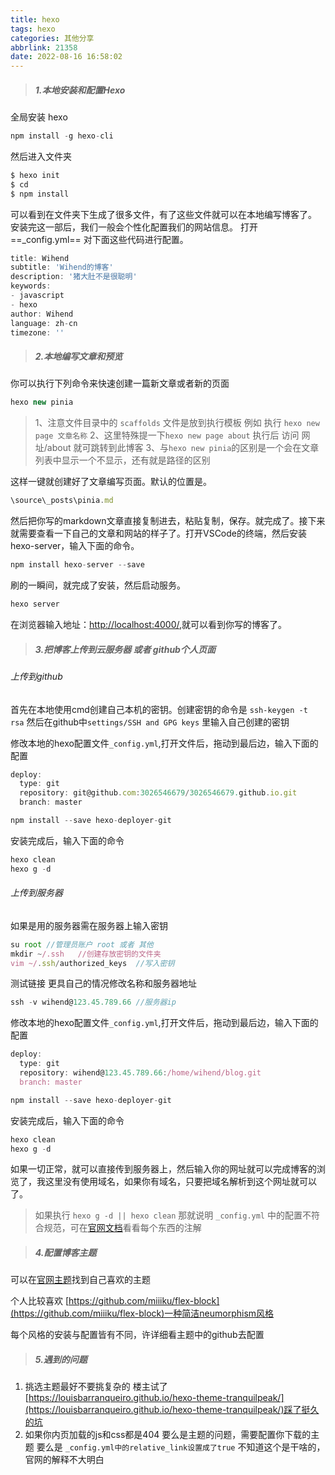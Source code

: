 ```yaml
---
title: hexo
tags: hexo
categories: 其他分享
abbrlink: 21358
date: 2022-08-16 16:58:02
---
```





> ##### 1.本地安装和配置Hexo

全局安装 hexo
```javascript
npm install -g hexo-cli
```
然后进入文件夹

```javascript
$ hexo init
$ cd
$ npm install
```
可以看到在文件夹下生成了很多文件，有了这些文件就可以在本地编写博客了。 安装完这一部后，我们一般会个性化配置我们的网站信息。 打开 ==_config.yml== 对下面这些代码进行配置。

```javascript
title: Wihend
subtitle: 'Wihend的博客'
description: '猪大肚不是很聪明'
keywords:
- javascript
- hexo
author: Wihend
language: zh-cn
timezone: ''
```

>  ##### 2.本地编写文章和预览
你可以执行下列命令来快速创建一篇新文章或者新的页面


```javascript
hexo new pinia
```
> 1、注意文件目录中的 `scaffolds` 文件是放到执行模板 例如 执行 `hexo new page 文章名称`
> 2、这里特殊提一下`hexo new page about` 执行后 访问 网址/about 就可跳转到此博客
> 3、与`hexo new pinia`的区别是一个会在文章列表中显示一个不显示，还有就是路径的区别

这样一键就创建好了文章编写页面。默认的位置是。

```javascript
\source\_posts\pinia.md
```
然后把你写的markdown文章直接复制进去，粘贴复制，保存。就完成了。接下来就需要查看一下自己的文章和网站的样子了。打开VSCode的终端，然后安装hexo-server，输入下面的命令。

```javascript
npm install hexo-server --save
```
刷的一瞬间，就完成了安装，然后启动服务。

```javascript
hexo server
```

在浏览器输入地址：[http://localhost:4000/](http://localhost:4000/),就可以看到你写的博客了。

>  ##### 3.把博客上传到云服务器 或者 github个人页面

###### 上传到github
首先在本地使用cmd创建自己本机的密钥。创建密钥的命令是 `ssh-keygen -t rsa`
然后在github中`settings/SSH and GPG keys` 里输入自己创建的密钥

修改本地的hexo配置文件`_config.yml`,打开文件后，拖动到最后边，输入下面的配置

```javascript
deploy:
  type: git
  repository: git@github.com:3026546679/3026546679.github.io.git
  branch: master

```

```javascript
npm install --save hexo-deployer-git
```

安装完成后，输入下面的命令

```javascript
hexo clean
hexo g -d
```

###### 上传到服务器
如果是用的服务器需在服务器上输入密钥

```javascript
su root //管理员账户 root 或者 其他
mkdir ~/.ssh   //创建存放密钥的文件夹
vim ~/.ssh/authorized_keys  //写入密钥
```

测试链接 更具自己的情况修改名称和服务器地址
```javascript
ssh -v wihend@123.45.789.66 //服务器ip
```

修改本地的hexo配置文件`_config.yml`,打开文件后，拖动到最后边，输入下面的配置

```javascript
deploy:
  type: git
  repository: wihend@123.45.789.66:/home/wihend/blog.git
  branch: master

```

```javascript
npm install --save hexo-deployer-git
```

安装完成后，输入下面的命令

```javascript
hexo clean
hexo g -d
```

如果一切正常，就可以直接传到服务器上，然后输入你的网址就可以完成博客的浏览了，我这里没有使用域名，如果你有域名，只要把域名解析到这个网址就可以了。

> 如果执行 `hexo g -d || hexo clean` 那就说明 `_config.yml` 中的配置不符合规范，可在[官网文档](https://hexo.io/zh-cn/docs/configuration)看看每个东西的注解

>  ##### 4.配置博客主题

可以在[官网主题](https://hexo.io/themes/)找到自己喜欢的主题

个人比较喜欢 [https://github.com/miiiku/flex-block](https://github.com/miiiku/flex-block)一种简洁neumorphism风格

每个风格的安装与配置皆有不同，许详细看主题中的github去配置


>  ##### 5.遇到的问题

 1. 挑选主题最好不要挑复杂的 楼主试了 [https://louisbarranqueiro.github.io/hexo-theme-tranquilpeak/](https://louisbarranqueiro.github.io/hexo-theme-tranquilpeak/)踩了挺久的坑
 2. 如果你内页加载的js和css都是404 要么是主题的问题，需要配置你下载的主题 要么是 `_config.yml中的relative_link设置成了true` 不知道这个是干啥的，官网的解释不大明白






